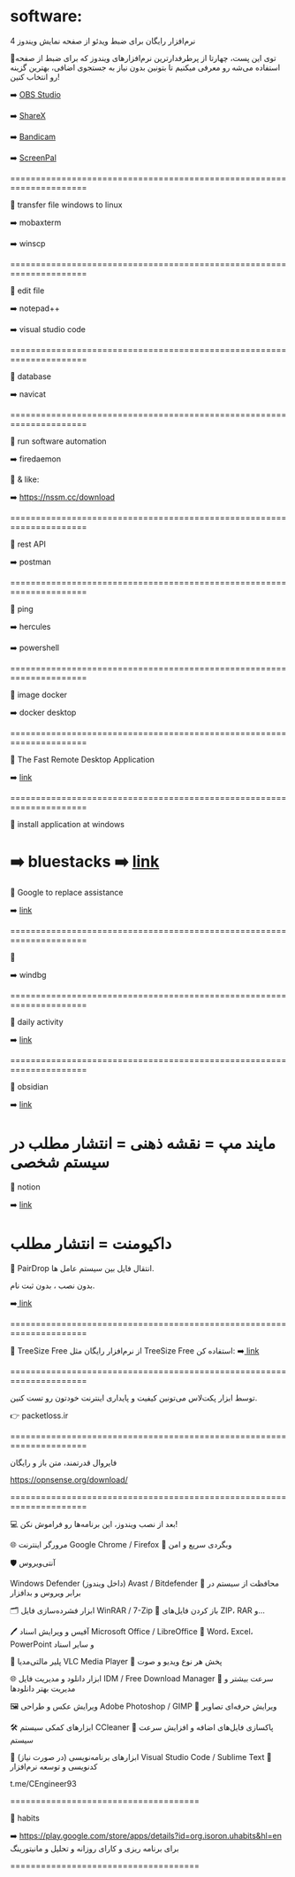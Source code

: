 # software:

4 نرم‌افزار رایگان برای ضبط ویدئو از صفحه نمایش ویندوز

🔻توی این پست، چهارتا از پرطرفدارترین نرم‌افزارهای ویندوز که برای ضبط از صفحه استفاده می‌شه رو معرفی میکنیم تا بتونین بدون نیاز به جستجوی اضافی، بهترین گزینه‌ رو انتخاب کنین!

➡️ [ OBS Studio ](https://obsproject.com/)

➡️ [ ShareX ](https://getsharex.com/)

➡️ [ Bandicam ](https://www.bandicam.com/?srsltid=AfmBOoovEGxTMwKfCs7IuBcB-ieHUmzb4WwqHiXeXIW6YQi4ilmHNRAe)

➡️ [ ScreenPal ](https://screenpal.com/)

=====================================================================

🔻 transfer file windows to linux

➡️ mobaxterm

➡️ winscp

=====================================================================

🔻 edit file

➡️ notepad++

➡️ visual studio code

=====================================================================

🔻 database

➡️ navicat

=====================================================================

🔻 run software automation

➡️ firedaemon

🔻 & like:

➡️ https://nssm.cc/download

=====================================================================

🔻 rest API

➡️ postman

=====================================================================

🔻 ping

➡️ hercules

➡️ powershell

=====================================================================

🔻 image docker

➡️ docker desktop

=====================================================================

🔻 The Fast Remote Desktop Application

➡️ [ link ](rustdesk.com)

=====================================================================

🔻 install application at windows

➡️ bluestacks
➡️ [ link ](Genymotion.with.VirtualBox.3.6.0)
=====================================================================

🔻 Google to replace assistance

➡️ [ link ](https://alternativeto.net)

=====================================================================

🔻

➡️ windbg

=====================================================================

🔻 daily activity

➡️ [ link ](https://activitywatch.net/)

=====================================================================


🔻 obsidian

➡️ [ link ](https://obsidian.md/download)

مایند مپ = نقشه ذهنی = انتشار مطلب در سیستم شخصی
=====================================================================

🔻 notion

➡️ [ link ](https://www.notion.com/)

داکیومنت = انتشار مطلب
=====================================================================

🔻 PairDrop 
  انتقال فایل بین سیستم عامل ها. 

بدون نصب ، بدون ثبت نام.

➡️[ link ](https://pairdrop.net/)


=====================================================================

🔻 TreeSize Free
از نرم‌افزار رایگان مثل TreeSize Free استفاده کن:
➡️[ link ](https://www.jam-software.com/treesize_free)

=====================================================================


توسط ابزار پکت‌لاس می‌تونین کیفیت و پایداری اینترنت خودتون رو تست کنین.

👉 packetloss.ir

=====================================================================

فایروال قدرتمند، متن باز و رایگان 

https://opnsense.org/download/

=====================================================================

💻 بعد از نصب ویندوز، این برنامه‌ها رو فراموش نکن!

🌐 مرورگر اینترنت
Google Chrome / Firefox
🔹 وبگردی سریع و امن

🛡️ آنتی‌ویروس

Windows Defender (داخل ویندوز)
Avast / Bitdefender
🔹 محافظت از سیستم در برابر ویروس و بدافزار

🗂️ ابزار فشرده‌سازی فایل
WinRAR / 7-Zip
🔹 باز کردن فایل‌های ZIP، RAR و…

🖊️ آفیس و ویرایش اسناد
Microsoft Office / LibreOffice
🔹 Word، Excel، PowerPoint
 و سایر اسناد

🎵 پلیر مالتی‌مدیا
VLC Media Player
🔹 پخش هر نوع ویدیو و صوت

🌐 ابزار دانلود و مدیریت فایل
IDM / Free Download Manager
🔹 سرعت بیشتر و مدیریت بهتر دانلودها

🖼️ ویرایش عکس و طراحی
Adobe Photoshop / GIMP
🔹 ویرایش حرفه‌ای تصاویر

🛠️ ابزارهای کمکی سیستم
CCleaner
🔹 پاکسازی فایل‌های اضافه و افزایش سرعت سیستم

🔧 ابزارهای برنامه‌نویسی (در صورت نیاز)
Visual Studio Code / Sublime Text
🔹 کدنویسی و توسعه نرم‌افزار


t.me/CEngineer93

=====================================

🔻 habits

➡️ https://play.google.com/store/apps/details?id=org.isoron.uhabits&hl=en
برای برنامه ریزی و کارای روزانه و تحلیل و مانیتورینگ

=====================================
